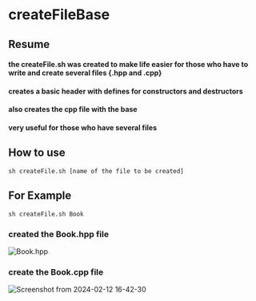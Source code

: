 # createFileBase

## Resume

#### the createFile.sh was created to make life easier for those who have to write and create several files {.hpp and .cpp}
#### creates a basic header with defines for constructors and destructors
#### also creates the cpp file with the base
#### very useful for those who have several files

## How to use

    sh createFile.sh [name of the file to be created]

## For Example

    sh createFile.sh Book

### created the Book.hpp file

![Book.hpp](https://github.com/i4b2c/createFileBase/assets/117470349/292e810b-b163-4ed4-ab29-e582e66102dd)

### create the Book.cpp file

![Screenshot from 2024-02-12 16-42-30](https://github.com/i4b2c/createFileBase/assets/117470349/137f02e7-6509-4da1-99cb-9dde63bf58f5)
